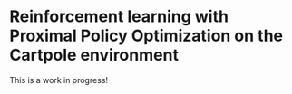 # Reinforcement learning with Proximal Policy Optimization on the Cartpole environment

This is a work in progress!
